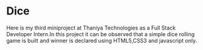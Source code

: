 # Dice

Here is my third miniproject at Thaniya Technologies as a Full Stack Developer Intern.In this project it can be observed that a simple dice rolling game is built and winner is declared using HTML5,CSS3 and javascript only.
